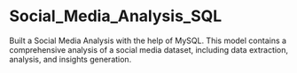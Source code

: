 # Social_Media_Analysis_SQL
Built a Social Media Analysis with the help of MySQL. This model contains a comprehensive analysis of a social media dataset, including data extraction, analysis, and insights generation. 
